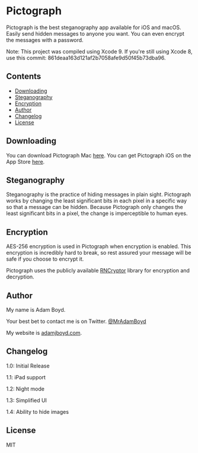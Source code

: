 # Pictograph
Pictograph is the best steganography app available for iOS and macOS. Easily send hidden messages to anyone you want. You can even encrypt the messages with a password.

Note: This project was compiled using Xcode 9. If you're still using Xcode 8, use this commit: 861deaa163d121af2b7058afe9d50f45b73dba96.

## Contents
* [Downloading](#downloading)
* [Steganography](#steganography)
* [Encryption](#encryption)
* [Author](#author)
* [Changelog](#changelog)
* [License](#license)

## Downloading

You can download Pictograph Mac [here](http://adamjboyd.com/Pictograph.zip). You can get Pictograph iOS on the App Store [here](https://itunes.apple.com/us/app/pictograph-hide-messages-in-plain-sight/id1051879856?ls=1&mt=8).

## Steganography

Steganography is the practice of hiding messages in plain sight. Pictograph works by changing the least significant bits in each pixel in a specific way so that a message can be hidden. Because Pictograph only changes the least significant bits in a pixel, the change is imperceptible to human eyes.

## Encryption

AES-256 encryption is used in Pictograph when encryption is enabled. This encryption is incredibly hard to break, so rest assured your message will be safe if you choose to encrypt it.

Pictograph uses the publicly available [RNCryptor](https://github.com/RNCryptor/RNCryptor) library for encryption and decryption.

## Author
My name is Adam Boyd.

Your best bet to contact me is on Twitter. [@MrAdamBoyd](https://twitter.com/MrAdamBoyd)

My website is [adamjboyd.com](http://www.adamjboyd.com).

## Changelog
1.0: Initial Release

1.1: iPad support

1.2: Night mode

1.3: Simplified UI

1.4: Ability to hide images

## License

MIT
